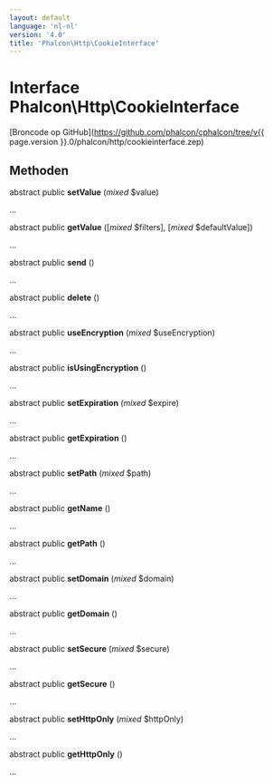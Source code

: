 ```yaml
---
layout: default
language: 'nl-nl'
version: '4.0'
title: 'Phalcon\Http\CookieInterface'
---
```

# Interface **Phalcon\Http\CookieInterface**

[Broncode op GitHub](https://github.com/phalcon/cphalcon/tree/v{{ page.version }}.0/phalcon/http/cookieinterface.zep)

## Methoden

abstract public **setValue** (*mixed* $value)

...

abstract public **getValue** ([*mixed* $filters], [*mixed* $defaultValue])

...

abstract public **send** ()

...

abstract public **delete** ()

...

abstract public **useEncryption** (*mixed* $useEncryption)

...

abstract public **isUsingEncryption** ()

...

abstract public **setExpiration** (*mixed* $expire)

...

abstract public **getExpiration** ()

...

abstract public **setPath** (*mixed* $path)

...

abstract public **getName** ()

...

abstract public **getPath** ()

...

abstract public **setDomain** (*mixed* $domain)

...

abstract public **getDomain** ()

...

abstract public **setSecure** (*mixed* $secure)

...

abstract public **getSecure** ()

...

abstract public **setHttpOnly** (*mixed* $httpOnly)

...

abstract public **getHttpOnly** ()

...